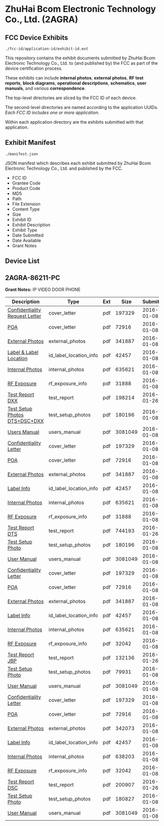 # ZhuHai Bcom Electronic Technology Co., Ltd. (2AGRA)
## FCC Device Exhibits

```
./fcc-id/application-id/exhibit-id.ext
```

This repository contains the exhibit documents submitted by ZhuHai Bcom Electronic Technology Co., Ltd. to (and published by) the FCC as part of the device certification process.

These exhibits can include **internal photos**, **external photos**, **RF test reports**, **block diagrams**, **operational descriptions**, **schematics**, **user manuals**, and various **correspondence**.

The top-level directories are sliced by the FCC ID of each device.

The second-level directories are named according to the application UUIDs. *Each FCC ID includes one or more application.*

Within each application directory are the exhibits submitted with that application. 

## Exhibit Manifest

```
./manifest.json
```

JSON manifest which describes each exhibit submitted by ZhuHai Bcom Electronic Technology Co., Ltd. and published by the FCC.

- FCC ID
- Grantee Code
- Product Code
- MD5
- Path
- File Extension
- Content Type
- Size
- Exhibit ID
- Exhibit Description
- Exhibit Type
- Date Submitted
- Date Available
- Grant Notes

## Device List
## 2AGRA-86211-PC
**Grant Notes:** IP VIDEO DOOR PHONE

| Description | Type | Ext | Size | Submitted | Available |
| ----------- | ---- | --- | ---- | --------- | --------- |
| [Confidentiality Request Letter](2AGRA-86211-PC/6283734778a186b1f86b11d2f2a00dc8/2867243.pdf) | cover_letter | pdf | 197329 | 2016-01-08 | 2016-01-08 |
| [POA](2AGRA-86211-PC/6283734778a186b1f86b11d2f2a00dc8/2867244.pdf) | cover_letter | pdf | 72916 | 2016-01-08 | 2016-01-08 |
| [External Photos](2AGRA-86211-PC/6283734778a186b1f86b11d2f2a00dc8/2867268.pdf) | external_photos | pdf | 341887 | 2016-01-08 | 2016-01-08 |
| [Label & Label Location](2AGRA-86211-PC/6283734778a186b1f86b11d2f2a00dc8/2867242.pdf) | id_label_location_info | pdf | 42457 | 2016-01-08 | 2016-01-08 |
| [Internal Photos](2AGRA-86211-PC/6283734778a186b1f86b11d2f2a00dc8/2867269.pdf) | internal_photos | pdf | 635621 | 2016-01-08 | 2016-01-08 |
| [RF Exposure](2AGRA-86211-PC/6283734778a186b1f86b11d2f2a00dc8/2867273.pdf) | rf_exposure_info | pdf | 31888 | 2016-01-08 | 2016-01-08 |
| [Test Report DXX](2AGRA-86211-PC/6283734778a186b1f86b11d2f2a00dc8/2884667.pdf) | test_report | pdf | 198214 | 2016-01-26 | 2016-01-08 |
| [Test Setup Photos DTS+DSC+DXX](2AGRA-86211-PC/6283734778a186b1f86b11d2f2a00dc8/2867275.pdf) | test_setup_photos | pdf | 180196 | 2016-01-08 | 2016-01-08 |
| [Users Manual](2AGRA-86211-PC/6283734778a186b1f86b11d2f2a00dc8/2867248.pdf) | users_manual | pdf | 3081049 | 2016-01-08 | 2016-01-08 |
| [Confidentiality Letter](2AGRA-86211-PC/567c8fb7b8e265170adec615b086f424/2867243.pdf) | cover_letter | pdf | 197329 | 2016-01-08 | 2016-01-08 |
| [POA](2AGRA-86211-PC/567c8fb7b8e265170adec615b086f424/2867244.pdf) | cover_letter | pdf | 72916 | 2016-01-08 | 2016-01-08 |
| [External Photos](2AGRA-86211-PC/567c8fb7b8e265170adec615b086f424/2867268.pdf) | external_photos | pdf | 341887 | 2016-01-08 | 2016-01-08 |
| [Label Info](2AGRA-86211-PC/567c8fb7b8e265170adec615b086f424/2867242.pdf) | id_label_location_info | pdf | 42457 | 2016-01-08 | 2016-01-08 |
| [Internal Photos](2AGRA-86211-PC/567c8fb7b8e265170adec615b086f424/2867269.pdf) | internal_photos | pdf | 635621 | 2016-01-08 | 2016-01-08 |
| [RF Exposure](2AGRA-86211-PC/567c8fb7b8e265170adec615b086f424/2867273.pdf) | rf_exposure_info | pdf | 31888 | 2016-01-08 | 2016-01-08 |
| [Test Report DTS](2AGRA-86211-PC/567c8fb7b8e265170adec615b086f424/2884666.pdf) | test_report | pdf | 744193 | 2016-01-26 | 2016-01-08 |
| [Test Setup Photo](2AGRA-86211-PC/567c8fb7b8e265170adec615b086f424/2867275.pdf) | test_setup_photos | pdf | 180196 | 2016-01-08 | 2016-01-08 |
| [User Manual](2AGRA-86211-PC/567c8fb7b8e265170adec615b086f424/2867248.pdf) | users_manual | pdf | 3081049 | 2016-01-08 | 2016-01-08 |
| [Confidentiality Letter](2AGRA-86211-PC/6ff18311fcd4c4c99b949c9ce9ddfa7e/2867243.pdf) | cover_letter | pdf | 197329 | 2016-01-08 | 2016-01-08 |
| [POA](2AGRA-86211-PC/6ff18311fcd4c4c99b949c9ce9ddfa7e/2867244.pdf) | cover_letter | pdf | 72916 | 2016-01-08 | 2016-01-08 |
| [External Photos](2AGRA-86211-PC/6ff18311fcd4c4c99b949c9ce9ddfa7e/2867268.pdf) | external_photos | pdf | 341887 | 2016-01-08 | 2016-01-08 |
| [Label Info](2AGRA-86211-PC/6ff18311fcd4c4c99b949c9ce9ddfa7e/2867242.pdf) | id_label_location_info | pdf | 42457 | 2016-01-08 | 2016-01-08 |
| [Internal Photos](2AGRA-86211-PC/6ff18311fcd4c4c99b949c9ce9ddfa7e/2867269.pdf) | internal_photos | pdf | 635621 | 2016-01-08 | 2016-01-08 |
| [RF Exposure](2AGRA-86211-PC/6ff18311fcd4c4c99b949c9ce9ddfa7e/2867245.pdf) | rf_exposure_info | pdf | 32042 | 2016-01-08 | 2016-01-08 |
| [Test Report JBP](2AGRA-86211-PC/6ff18311fcd4c4c99b949c9ce9ddfa7e/2884668.pdf) | test_report | pdf | 132136 | 2016-01-26 | 2016-01-08 |
| [Test Setup Photo](2AGRA-86211-PC/6ff18311fcd4c4c99b949c9ce9ddfa7e/2867299.pdf) | test_setup_photos | pdf | 79931 | 2016-01-08 | 2016-01-08 |
| [User Manual](2AGRA-86211-PC/6ff18311fcd4c4c99b949c9ce9ddfa7e/2867248.pdf) | users_manual | pdf | 3081049 | 2016-01-08 | 2016-01-08 |
| [Confidentiality Letter](2AGRA-86211-PC/6958f39be025bbb974cffa027a4b5a88/2867243.pdf) | cover_letter | pdf | 197329 | 2016-01-08 | 2016-01-08 |
| [POA](2AGRA-86211-PC/6958f39be025bbb974cffa027a4b5a88/2867244.pdf) | cover_letter | pdf | 72916 | 2016-01-08 | 2016-01-08 |
| [External Photos](2AGRA-86211-PC/6958f39be025bbb974cffa027a4b5a88/2867240.pdf) | external_photos | pdf | 342073 | 2016-01-08 | 2016-01-08 |
| [Label Info](2AGRA-86211-PC/6958f39be025bbb974cffa027a4b5a88/2867242.pdf) | id_label_location_info | pdf | 42457 | 2016-01-08 | 2016-01-08 |
| [Internal Photos](2AGRA-86211-PC/6958f39be025bbb974cffa027a4b5a88/2867241.pdf) | internal_photos | pdf | 638203 | 2016-01-08 | 2016-01-08 |
| [RF Exposure](2AGRA-86211-PC/6958f39be025bbb974cffa027a4b5a88/2867245.pdf) | rf_exposure_info | pdf | 32042 | 2016-01-08 | 2016-01-08 |
| [Test Report DSC](2AGRA-86211-PC/6958f39be025bbb974cffa027a4b5a88/2884665.pdf) | test_report | pdf | 200907 | 2016-01-26 | 2016-01-08 |
| [Test Setup Photo](2AGRA-86211-PC/6958f39be025bbb974cffa027a4b5a88/2867247.pdf) | test_setup_photos | pdf | 180827 | 2016-01-08 | 2016-01-08 |
| [User Manual](2AGRA-86211-PC/6958f39be025bbb974cffa027a4b5a88/2867248.pdf) | users_manual | pdf | 3081049 | 2016-01-08 | 2016-01-08 |
